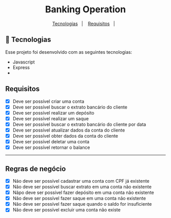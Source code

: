 
##

<h1 align="center">
Banking Operation
</h1>

<p align="center">
  <a href="#-tecnologias">Tecnologias</a>&nbsp;&nbsp;&nbsp;|&nbsp;&nbsp;&nbsp;
  <a href="#-Requisitos">Requisitos</a>&nbsp;&nbsp;&nbsp;|&nbsp;&nbsp;&nbsp;
 </p>


## 🚀 Tecnologias

Esse projeto foi desenvolvido com as seguintes tecnologias:

- Javascript
- Express
- 
  </ul>
  

## Requisitos

- [x] Deve ser possível criar uma conta
- [x] Deve ser possível buscar o extrato bancário do cliente
- [x] Deve ser possível realizar um depósito
- [x] Deve ser possível realizar um saque
- [x] Deve ser possível buscar o extrato bancário do cliente por data
- [x] Deve ser possível atualizar dados da conta do cliente
- [x] Deve ser possível obter dados da conta do cliente
- [x] Deve ser possível deletar uma conta
- [x] Deve ser possível retornar o balance

---

## Regras de negócio

- [x] Náo deve ser possível cadastrar uma conta com CPF já existente
- [x] Não deve ser possível buscar extrato em uma conta não existente
- [x] Nãpo deve ser possível fazer depósito em uma conta não existente
- [x] Não deve ser possível fazer saque em uma conta não existente
- [x] Não deve ser possível fazer saque quando o saldo for insuficiente
- [x] Não deve ser possível excluir uma conta não existe
